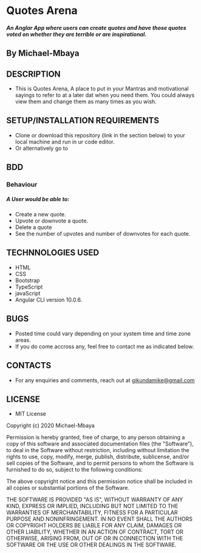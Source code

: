 # Quotes Arena
##### An Anglar App where users can create quotes and have those quotes voted on whether they are terrible or are inspirational.

## By Michael-Mbaya

## DESCRIPTION

* This is Quotes Arena, A place to put in your Mantras and motivational sayings to refer to at a later dat when you need them. You could always view them and change them as many times as you wish.

## SETUP/INSTALLATION REQUIREMENTS

* Clone or download this repository (link in the section below) to your local machine and run in ur code editor.
* Or alternatively go to 

## BDD 
### Behaviour

##### A User would be able to:

* Create a new quote.
* Upvote or downvote a quote.
* Delete a quote
* See the number of upvotes and number of downvotes for each quote.


## TECHNNOLOGIES USED
* HTML
* CSS
* Bootstrap
* TypeScript
* javaScript
* Angular CLI version 10.0.6.

## BUGS

* Posted time could vary depending on your system time and time zone areas.  
* If you do come accross any, feel free to contact me as indicated below.

## CONTACTS

* For any enquiries and comments, reach out at gikundamike@gmail.com

## LICENSE

* MIT License

Copyright (c) 2020 Michael-Mbaya

Permission is hereby granted, free of charge, to any person obtaining a copy
of this software and associated documentation files (the "Software"), to deal
in the Software without restriction, including without limitation the rights
to use, copy, modify, merge, publish, distribute, sublicense, and/or sell
copies of the Software, and to permit persons to whom the Software is
furnished to do so, subject to the following conditions:

The above copyright notice and this permission notice shall be included in all
copies or substantial portions of the Software.

THE SOFTWARE IS PROVIDED "AS IS", WITHOUT WARRANTY OF ANY KIND, EXPRESS OR
IMPLIED, INCLUDING BUT NOT LIMITED TO THE WARRANTIES OF MERCHANTABILITY,
FITNESS FOR A PARTICULAR PURPOSE AND NONINFRINGEMENT. IN NO EVENT SHALL THE
AUTHORS OR COPYRIGHT HOLDERS BE LIABLE FOR ANY CLAIM, DAMAGES OR OTHER
LIABILITY, WHETHER IN AN ACTION OF CONTRACT, TORT OR OTHERWISE, ARISING FROM,
OUT OF OR IN CONNECTION WITH THE SOFTWARE OR THE USE OR OTHER DEALINGS IN THE
SOFTWARE.